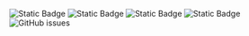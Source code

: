 ![Static Badge](https://img.shields.io/badge/blacklists-61-000000) ![Static Badge](https://img.shields.io/badge/blacklisted-2981344-cc0000) ![Static Badge](https://img.shields.io/badge/whitelisted-2254-00CC00) ![Static Badge](https://img.shields.io/badge/streaming_blacklist-28107-000000) ![GitHub issues](https://img.shields.io/github/issues/fabriziosalmi/blacklists)
